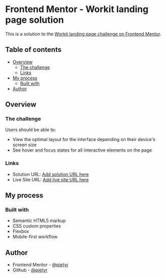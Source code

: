 # Frontend Mentor - Workit landing page solution

This is a solution to the [Workit landing page challenge on Frontend Mentor](https://www.frontendmentor.io/challenges/workit-landing-page-2fYnyle5lu).

## Table of contents

- [Overview](#overview)
  - [The challenge](#the-challenge)
  - [Links](#links)
- [My process](#my-process)
  - [Built with](#built-with)
- [Author](#author)

## Overview

### The challenge

Users should be able to:

- View the optimal layout for the interface depending on their device's screen size
- See hover and focus states for all interactive elements on the page

### Links

- Solution URL: [Add solution URL here](https://github.com/pietyr/workit-landing-page)
- Live Site URL: [Add live site URL here](https://pietyr.github.io/workit-landing-page/)

## My process

### Built with

- Semantic HTML5 markup
- CSS custom properties
- Flexbox
- Mobile-first workflow

## Author

- Frontend Mentor - [@pietyr](https://www.frontendmentor.io/profile/pietyr)
- Github - [@pietyr](https://github.com/pietyr)
